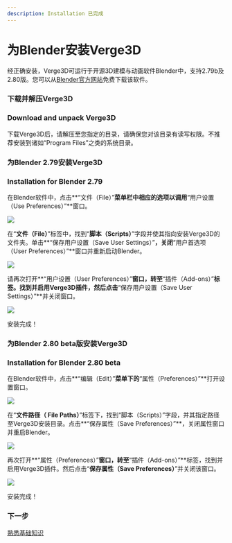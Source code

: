 ```yaml
---
description: Installation 已完成
---
```


# 为Blender安装Verge3D

经正确安装，Verge3D可运行于开源3D建模与动画软件Blender中，支持2.79b及2.80版。您可以从[Blender官方网站](https://www.blender.org/download/)免费下载该软件。

### 下载并解压Verge3D

### Download and unpack Verge3D

下载Verge3D后，请解压至您指定的目录，请确保您对该目录有读写权限。不推荐安装到诸如“Program Files”之类的系统目录。

### 为Blender 2.79安装Verge3D

### Installation for Blender 2.79

在Blender软件中，点击**“文件（File）”**菜单栏中相应的选项以调用**“用户设置（Use Preferences）”**窗口。

![](https://www.soft8soft.com/docs/files/installation-blender/installation_blender1.png)

在“**文件（File）**”标签中，找到“**脚本（Scripts）**”字段并使其指向安装Verge3D的文件夹。单击**“保存用户设置（Save User Settings）”**，关闭**“用户首选项（User Preferences）”**窗口并重新启动Blender。

![](https://www.soft8soft.com/docs/files/installation-blender/installation_blender2.png)

请再次打开**“用户设置（User Preferences）”**窗口，转至**“插件（Add-ons）”**标签。找到并启用Verge3D插件，然后点击**“保存用户设置（Save User Settings）”**并关闭窗口。

![](https://www.soft8soft.com/docs/files/installation-blender/installation_blender3.png)

安装完成！

### 为Blender 2.80 beta版安装Verge3D

### Installation for Blender 2.80 beta

在Blender软件中，点击**“编辑（Edit）”**菜单下的**“属性（Preferences）”**打开设置窗口。

![](https://www.soft8soft.com/docs/files/installation-blender/installation_blender280_step1.jpg)

在“**文件路径（ File Paths）**”标签下，找到“脚本（Scripts）”字段，并其指定路径至Verge3D安装目录。点击**“保存属性（Save Preferences）”**，关闭属性窗口并重启Blender。

![](https://www.soft8soft.com/docs/files/installation-blender/installation_blender280_step2.jpg)

再次打开**“属性（Preferences）”**窗口，转至**“插件（Add-ons）”**标签，找到并启用Verge3D插件。然后点击“**保存属性（Save Preferences）**”并关闭该窗口。

![](https://www.soft8soft.com/docs/files/installation-blender/installation_blender280_step3.jpg)

安装完成！

### 下一步

[熟悉基础知识](../)

